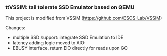 ### ttVSSIM: tail tolerate SSD Emulator based on QEMU ###

This project is modified from VSSIM (https://github.com/ESOS-Lab/VSSIM)

Changes:

  * multiple SSD support: integrate SSD Emulation to IDE
  * latency adding logic moved to AIO
  * EBUSY interface, return EIO directly for reads upon GC

